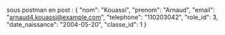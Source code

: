 sous postman en post :
{
"nom": "Kouassi",
"prenom": "Arnaud",
"email": "arnaud4.kouassi@example.com",
"telephone": "110203042",
"role_id": 3,
"date_naissance": "2004-05-20",
"classe_id": 1
}
